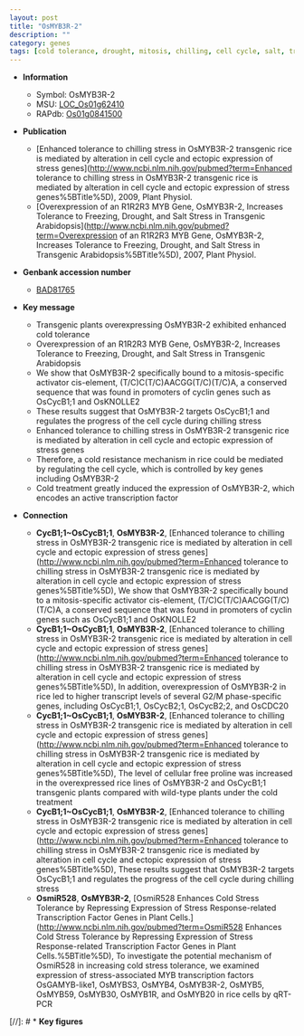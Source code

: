 ```yaml
---
layout: post
title: "OsMYB3R-2"
description: ""
category: genes
tags: [cold tolerance, drought, mitosis, chilling, cell cycle, salt, transcription factor, salt stress]
---
```


* **Information**  
    + Symbol: OsMYB3R-2  
    + MSU: [LOC_Os01g62410](http://rice.plantbiology.msu.edu/cgi-bin/ORF_infopage.cgi?orf=LOC_Os01g62410)  
    + RAPdb: [Os01g0841500](http://rapdb.dna.affrc.go.jp/viewer/gbrowse_details/irgsp1?name=Os01g0841500)  

* **Publication**  
    + [Enhanced tolerance to chilling stress in OsMYB3R-2 transgenic rice is mediated by alteration in cell cycle and ectopic expression of stress genes](http://www.ncbi.nlm.nih.gov/pubmed?term=Enhanced tolerance to chilling stress in OsMYB3R-2 transgenic rice is mediated by alteration in cell cycle and ectopic expression of stress genes%5BTitle%5D), 2009, Plant Physiol.
    + [Overexpression of an R1R2R3 MYB Gene, OsMYB3R-2, Increases Tolerance to Freezing, Drought, and Salt Stress in Transgenic Arabidopsis](http://www.ncbi.nlm.nih.gov/pubmed?term=Overexpression of an R1R2R3 MYB Gene, OsMYB3R-2, Increases Tolerance to Freezing, Drought, and Salt Stress in Transgenic Arabidopsis%5BTitle%5D), 2007, Plant Physiol.

* **Genbank accession number**  
    + [BAD81765](http://www.ncbi.nlm.nih.gov/nuccore/BAD81765)

* **Key message**  
    + Transgenic plants overexpressing OsMYB3R-2 exhibited enhanced cold tolerance
    + Overexpression of an R1R2R3 MYB Gene, OsMYB3R-2, Increases Tolerance to Freezing, Drought, and Salt Stress in Transgenic Arabidopsis
    + We show that OsMYB3R-2 specifically bound to a mitosis-specific activator cis-element, (T/C)C(T/C)AACGG(T/C)(T/C)A, a conserved sequence that was found in promoters of cyclin genes such as OsCycB1;1 and OsKNOLLE2
    + These results suggest that OsMYB3R-2 targets OsCycB1;1 and regulates the progress of the cell cycle during chilling stress
    + Enhanced tolerance to chilling stress in OsMYB3R-2 transgenic rice is mediated by alteration in cell cycle and ectopic expression of stress genes
    + Therefore, a cold resistance mechanism in rice could be mediated by regulating the cell cycle, which is controlled by key genes including OsMYB3R-2
    + Cold treatment greatly induced the expression of OsMYB3R-2, which encodes an active transcription factor

* **Connection**  
    + __CycB1;1~OsCycB1;1__, __OsMYB3R-2__, [Enhanced tolerance to chilling stress in OsMYB3R-2 transgenic rice is mediated by alteration in cell cycle and ectopic expression of stress genes](http://www.ncbi.nlm.nih.gov/pubmed?term=Enhanced tolerance to chilling stress in OsMYB3R-2 transgenic rice is mediated by alteration in cell cycle and ectopic expression of stress genes%5BTitle%5D), We show that OsMYB3R-2 specifically bound to a mitosis-specific activator cis-element, (T/C)C(T/C)AACGG(T/C)(T/C)A, a conserved sequence that was found in promoters of cyclin genes such as OsCycB1;1 and OsKNOLLE2
    + __CycB1;1~OsCycB1;1__, __OsMYB3R-2__, [Enhanced tolerance to chilling stress in OsMYB3R-2 transgenic rice is mediated by alteration in cell cycle and ectopic expression of stress genes](http://www.ncbi.nlm.nih.gov/pubmed?term=Enhanced tolerance to chilling stress in OsMYB3R-2 transgenic rice is mediated by alteration in cell cycle and ectopic expression of stress genes%5BTitle%5D), In addition, overexpression of OsMYB3R-2 in rice led to higher transcript levels of several G2/M phase-specific genes, including OsCycB1;1, OsCycB2;1, OsCycB2;2, and OsCDC20
    + __CycB1;1~OsCycB1;1__, __OsMYB3R-2__, [Enhanced tolerance to chilling stress in OsMYB3R-2 transgenic rice is mediated by alteration in cell cycle and ectopic expression of stress genes](http://www.ncbi.nlm.nih.gov/pubmed?term=Enhanced tolerance to chilling stress in OsMYB3R-2 transgenic rice is mediated by alteration in cell cycle and ectopic expression of stress genes%5BTitle%5D), The level of cellular free proline was increased in the overexpressed rice lines of OsMYB3R-2 and OsCycB1;1 transgenic plants compared with wild-type plants under the cold treatment
    + __CycB1;1~OsCycB1;1__, __OsMYB3R-2__, [Enhanced tolerance to chilling stress in OsMYB3R-2 transgenic rice is mediated by alteration in cell cycle and ectopic expression of stress genes](http://www.ncbi.nlm.nih.gov/pubmed?term=Enhanced tolerance to chilling stress in OsMYB3R-2 transgenic rice is mediated by alteration in cell cycle and ectopic expression of stress genes%5BTitle%5D), These results suggest that OsMYB3R-2 targets OsCycB1;1 and regulates the progress of the cell cycle during chilling stress
    + __OsmiR528__, __OsMYB3R-2__, [OsmiR528 Enhances Cold Stress Tolerance by Repressing Expression of Stress Response-related Transcription Factor Genes in Plant Cells.](http://www.ncbi.nlm.nih.gov/pubmed?term=OsmiR528 Enhances Cold Stress Tolerance by Repressing Expression of Stress Response-related Transcription Factor Genes in Plant Cells.%5BTitle%5D), To investigate the potential mechanism of OsmiR528 in increasing cold stress tolerance, we examined expression of stress-associated MYB transcription factors OsGAMYB-like1, OsMYBS3, OsMYB4, OsMYB3R-2, OsMYB5, OsMYB59, OsMYB30, OsMYB1R, and OsMYB20 in rice cells by qRT-PCR

[//]: # * **Key figures**  


